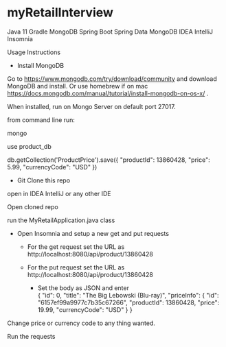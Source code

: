 # myRetailInterview

Java 11
Gradle
MongoDB
Spring Boot
Spring Data MongoDB
IDEA IntelliJ
Insomnia

Usage Instructions

- Install MongoDB

Go to https://www.mongodb.com/try/download/community and download MongoDB and install. Or use homebrew if on mac https://docs.mongodb.com/manual/tutorial/install-mongodb-on-os-x/ .

When installed, run on Mongo Server on default port 27017.

from command line run:

mongo

use product_db

db.getCollection('ProductPrice').save({ "productId": 13860428, "price": 5.99, "currencyCode": "USD" })

- Git Clone this repo

open in IDEA IntelliJ or any other IDE

Open cloned repo

run the MyRetailApplication.java class

- Open Insomnia and setup a new get and put requests

  - For the get request set the URL as http://localhost:8080/api/product/13860428
  
  - For the put request set the URL as http://localhost:8080/api/product/13860428
    - Set the body as JSON and enter     
{
  "id": 0,
  "title": "The Big Lebowski (Blu-ray)",
  "priceInfo": {
    "id": "6157ef99a9977c7b35c67266",
    "productId": 13860428,
    "price": 19.99,
    "currencyCode": "USD"
  }
}

Change price or currency code to any thing wanted.

Run the requests
